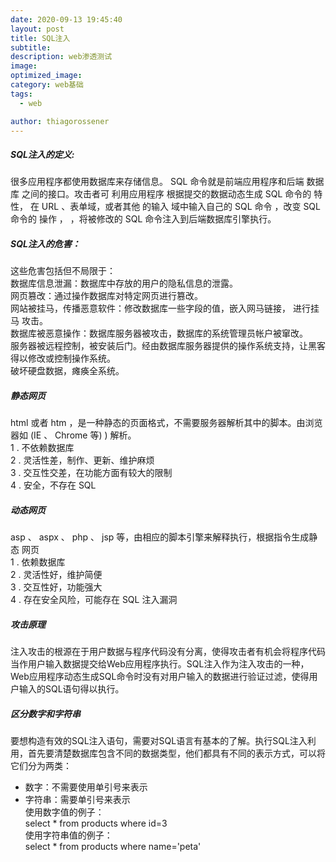 ```yaml
---
date: 2020-09-13 19:45:40
layout: post
title: SQL注入
subtitle:
description: web渗透测试
image:
optimized_image:
category: web基础
tags:
  - web

author: thiagorossener
---
```



##### SQL注入的定义:
很多应用程序都使用数据库来存储信息。 SQL 命令就是前端应用程序和后端 数据库 之间的接口。攻击者可 利用应用程序 根据提交的数据动态生成 SQL 命令的 特性， 在 URL 、表单域，或者其他 的输入 域中输入自己的 SQL 命令 ，改变 SQL 命令的 操作 ， ，将被修改的 SQL 命令注入到后端数据库引擎执行。<br>
##### SQL注入的危害：
这些危害包括但不局限于：<br>
数据库信息泄漏：数据库中存放的用户的隐私信息的泄露。<br>
网页篡改：通过操作数据库对特定网页进行篡改。<br>
网站被挂马，传播恶意软件：修改数据库一些字段的值，嵌入网马链接， 进行挂马 攻击。<br>
数据库被恶意操作：数据库服务器被攻击，数据库的系统管理员帐户被窜改。<br>
服务器被远程控制，被安装后门。经由数据库服务器提供的操作系统支持，让黑客得以修改或控制操作系统。<br>
破坏硬盘数据，瘫痪全系统。<br>

##### 静态网页
html 或者 htm ，是一种静态的页面格式，不需要服务器解析其中的脚本。由浏览器如 (IE 、 Chrome 等) ) 解析。<br>
 1 . 不依赖数据库<br>
 2 . 灵活性差，制作、更新、维护麻烦<br>
 3 . 交互性交差，在功能方面有较大的限制<br>
 4 . 安全，不存在 SQL<br>
##### 动态网页
asp 、 aspx 、 php 、 jsp 等，由相应的脚本引擎来解释执行，根据指令生成静态 网页<br>
 1 . 依赖数据库<br>
 2 . 灵活性好，维护简便<br>
 3 . 交互性好，功能强大<br>
 4 . 存在安全风险，可能存在 SQL 注入漏洞<br>

 ##### 攻击原理
注入攻击的根源在于用户数据与程序代码没有分离，使得攻击者有机会将程序代码当作用户输入数据提交给Web应用程序执行。SQL注入作为注入攻击的一种，Web应用程序动态生成SQL命令时没有对用户输入的数据进行验证过滤，使得用户输入的SQL语句得以执行。<br>

##### 区分数字和字符串
要想构造有效的SQL注入语句，需要对SQL语言有基本的了解。执行SQL注入利用，首先要清楚数据库包含不同的数据类型，他们都具有不同的表示方式，可以将它们分为两类：<br>
- 数字：不需要使用单引号来表示<br>
- 字符串：需要单引号来表示<br>
 使用数字值的例子：<br>
select * from products where id=3<br>
 使用字符串值的例子：<br>
select * from products where name='peta'<br>
